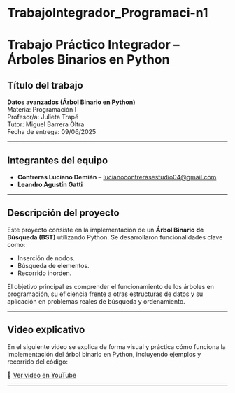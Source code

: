 # TrabajoIntegrador_Programaci-n1

# Trabajo Práctico Integrador – Árboles Binarios en Python

## Título del trabajo
**Datos avanzados (Árbol Binario en Python)**  
Materia: Programación I  
Profesor/a: Julieta Trapé  
Tutor: Miguel Barrera Oltra  
Fecha de entrega: 09/06/2025

---

## Integrantes del equipo

- **Contreras Luciano Demián** – lucianocontrerasestudio04@gmail.com  
- **Leandro Agustín Gatti**

---

## Descripción del proyecto

Este proyecto consiste en la implementación de un **Árbol Binario de Búsqueda (BST)** utilizando Python. Se desarrollaron funcionalidades clave como:

- Inserción de nodos.
- Búsqueda de elementos.
- Recorrido inorden.

El objetivo principal es comprender el funcionamiento de los árboles en programación, su eficiencia frente a otras estructuras de datos y su aplicación en problemas reales de búsqueda y ordenamiento.

---

## Video explicativo

En el siguiente video se explica de forma visual y práctica cómo funciona la implementación del árbol binario en Python, incluyendo ejemplos y recorrido del código:

🔗 [Ver video en YouTube](https://youtu.be/OjgFemWbBUI)

---
